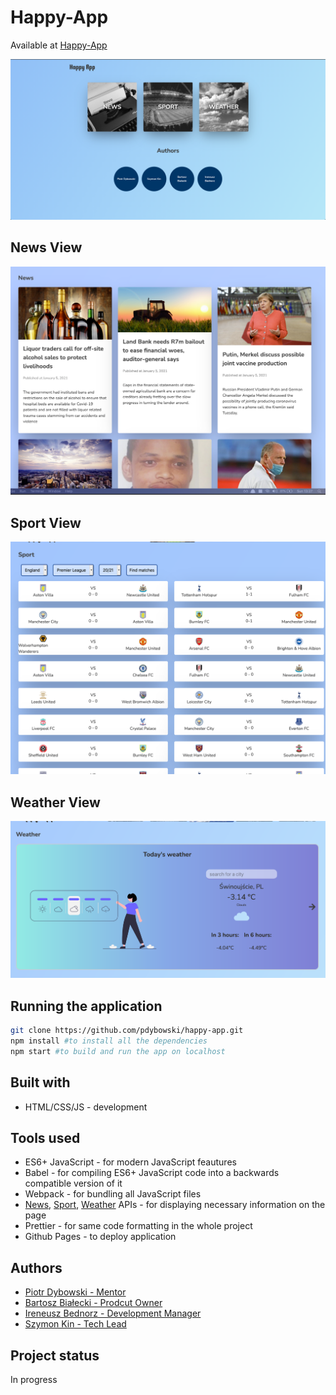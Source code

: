 # Happy-App

Available at [Happy-App](https://pdybowski.github.io/happy-app/)

[<img src="./src/content/img/readmeImg.png" />](https://pdybowski.github.io/happy-app/)

## News View

[<img src="./src/content/img/newsView.png" />](https://pdybowski.github.io/happy-app/#/news/)

## Sport View

[<img src="./src/content/img/sportView.png" />](https://pdybowski.github.io/happy-app/#/sport/)

## Weather View

[<img src="./src/content/img/weatherView.png" />](https://pdybowski.github.io/happy-app/#/weather/)

## Running the application

```bash
git clone https://github.com/pdybowski/happy-app.git
npm install #to install all the dependencies
npm start #to build and run the app on localhost
```

## Built with

- HTML/CSS/JS - development

## Tools used

- ES6+ JavaScript - for modern JavaScript feautures
- Babel - for compiling ES6+ JavaScript code into a backwards compatible version of it
- Webpack - for bundling all JavaScript files
- [News](https://newsapi.org/), [Sport](https://app.sportdataapi.com/), [Weather](https://openweathermap.org/) APIs - for displaying necessary information on the page
- Prettier - for same code formatting in the whole project
- Github Pages - to deploy application

## Authors

- [Piotr Dybowski - Mentor](https://github.com/pdybowski)
- [Bartosz Białecki - Prodcut Owner](https://github.com/bartoszbialecki)
- [Ireneusz Bednorz - Development Manager](https://github.com/ibednorz)
- [Szymon Kin - Tech Lead](https://github.com/hoolek77)

## Project status

In progress
